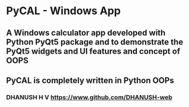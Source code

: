 # PyCAL - Windows App
## A Windows calculator app developed with Python PyQt5 package and to demonstrate the PyQt5 widgets and UI features and concept of OOPS
## PyCAL is completely written in Python OOPs

### DHANUSH H V https://www.github.com/DHANUSH-web
